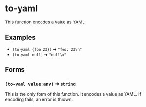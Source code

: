 # to-yaml

This function encodes a value as YAML.

## Examples

* `(to-yaml {foo 23})` ➜ `"foo: 23\n"`
* `(to-yaml null)` ➜ `"null\n"`

## Forms

### `(to-yaml value:any)` ➜ `string`

This is the only form of this function. It encodes a value as YAML. If encoding
fails, an error is thrown.
